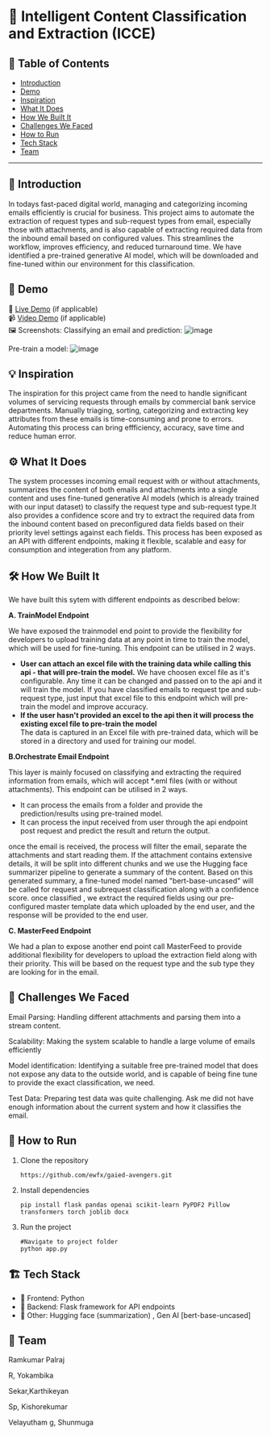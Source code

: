 # 🚀 Intelligent Content Classification and Extraction (ICCE)

## 📌 Table of Contents
- [Introduction](#introduction)
- [Demo](#demo)
- [Inspiration](#inspiration)
- [What It Does](#what-it-does)
- [How We Built It](#how-we-built-it)
- [Challenges We Faced](#challenges-we-faced)
- [How to Run](#how-to-run)
- [Tech Stack](#tech-stack)
- [Team](#team)

---

## 🎯 Introduction
In todays fast-paced digital world, managing and categorizing incoming emails efficiently is crucial for business. This project aims to automate the extraction of request types and sub-request types from email, especially those with attachments, and is also capable of extracting required data from the inbound email based on configured values. This streamlines the workflow, improves efficiency, and reduced turnaround time. We have identified a pre-trained generative AI model, which will be downloaded and fine-tuned within our environment for this classification.

## 🎥 Demo
🔗 [Live Demo](#) (if applicable)  
📹 [Video Demo](#) (if applicable)  
🖼️ Screenshots:
Classifying an email and prediction:
![image](https://github.com/user-attachments/assets/4e6a4b10-1220-47ae-bb17-cc0b89684412)

Pre-train a model:
![image](https://github.com/user-attachments/assets/982f73c9-71d7-4751-9da1-6b644af74350)


## 💡 Inspiration
The inspiration for this project came from the need to handle significant volumes of servicing requests through emails by commercial bank service departments. Manually triaging, sorting, categorizing and extracting key attributes from these emails is time-consuming and prone to errors. Automating this process can bring effficiency, accuracy, save time and reduce human error.

## ⚙️ What It Does
The system processes incoming email request with or without attachments, summarizes the content of both emails and attachments into a single content and uses fine-tuned generative AI models (which is already trained with our input dataset) to classify the request type and sub-request type.It also provides a confidence score and try to extract the required data from the inbound content based on preconfigured data fields based on their priority level settings against each fields. This process has been exposed as an API with different endpoints, making it flexible, scalable and easy for consumption and integeration from any platform.

## 🛠️ How We Built It
We have built this sytem with different endpoints as described below:

**A. TrainModel Endpoint**

We have exposed the trainmodel end point to provide the flexibility for developers to upload training data at any point in time to train the model, which will be used for fine-tuning. This endpoint can be utilised in 2 ways. 
   - **User can attach an excel file with the training data while calling this api - that will pre-train the model.** 
     We have choosen excel file as it's configurable. Any time it can be changed and passed on to the api and it will train the model. If you have classified emails to request tpe and sub-request type, just input that excel file to this endpoint which will pre-train the model and improve accuracy.
   - **If the user hasn't provided an excel to the api then it will process the existing excel file to pre-train the model**  
     The data is captured in an Excel file with pre-trained data, which will be stored in a directory and used for training our model.

**B.Orchestrate Email Endpoint**

This layer is mainly focused on classifying and extracting the required information from emails, which will accept *.eml files (with or without attachments). This endpoint can be utilised in 2 ways. 
   * It can process the emails from a folder and provide the prediction/results using pre-trained model.
   * It can process the input received from user through the api endpoint post request and predict the result and return the output.

once the email is received, the process will filter the email, separate the attachments and start reading them. If the attachment contains extensive details, it will be split into different chunks and we use the Hugging face summarizer pipeline to generate a summary of the content. Based on this generated summary, a fine-tuned model named "bert-base-uncased" will be called for request and subrequest classification along with a confidence score. once classified , we extract the required fields using our pre-configured master template data which uploaded by the end user, and the response will be provided to the end user.

**C. MasterFeed Endpoint**

We had a plan to expose another end point call MasterFeed to provide additional flexibility for developers to upload the extraction field along with their priority. This will be based on the request type and the sub type they are looking for in the email.

## 🚧 Challenges We Faced
Email Parsing: Handling different attachments and parsing them into a stream content.

Scalability: Making the system scalable to handle a large volume of emails efficiently

Model identification: Identifying a suitable free pre-trained model that does not expose any data to the outside world, and is capable of being fine tune to provide the exact classification, we need.

Test Data: Preparing test data was quite challenging. Ask me did not have enough information about the current system and how it classifies the email.

## 🏃 How to Run
1. Clone the repository

   `https://github.com/ewfx/gaied-avengers.git`

2. Install dependencies
   
   `pip install flask pandas openai scikit-learn PyPDF2 Pillow transformers torch joblib docx`

3. Run the project
   
   ```
   #Navigate to project folder
   python app.py
   ```
   

## 🏗️ Tech Stack
- 🔹 Frontend: Python
- 🔹 Backend: Flask framework for API endpoints
- 🔹 Other:  Hugging face (summarization) , Gen AI [bert-base-uncased]

## 👥 Team

Ramkumar Palraj

R, Yokambika

Sekar,Karthikeyan

Sp, Kishorekumar

Velayutham g, Shunmuga

